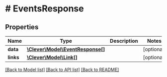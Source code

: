 # # EventsResponse

## Properties

Name | Type | Description | Notes
------------ | ------------- | ------------- | -------------
**data** | [**\Clever\Model\EventResponse[]**](EventResponse.md) |  | [optional]
**links** | [**\Clever\Model\Link[]**](Link.md) |  | [optional]

[[Back to Model list]](../../README.md#models) [[Back to API list]](../../README.md#endpoints) [[Back to README]](../../README.md)
